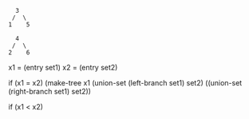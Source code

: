 
```
  3
 /  \
1    5

  4
 /  \
2    6
```

x1 = (entry set1)
x2 = (entry set2)

if (x1 = x2)
	(make-tree x1 (union-set (left-branch set1) set2) ((union-set (right-branch set1) set2))

if (x1 < x2)
	